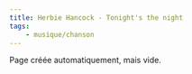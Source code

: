 ```yaml
---
title: Herbie Hancock - Tonight's the night
tags:
    - musique/chanson
---
```


Page créée automatiquement, mais vide.
